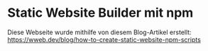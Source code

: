 # Static Website Builder mit npm
Diese Webseite wurde mithilfe von diesem Blog-Artikel erstellt:
https://wweb.dev/blog/how-to-create-static-website-npm-scripts